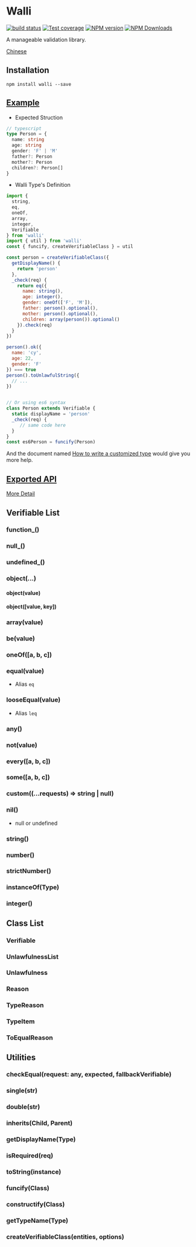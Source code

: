 # Walli

[![build status](https://img.shields.io/travis/imcuttle/walli/master.svg?style=flat-square)](https://travis-ci.org/imcuttle/walli)
[![Test coverage](https://img.shields.io/codecov/c/github/imcuttle/walli.svg?style=flat-square)](https://codecov.io/github/imcuttle/walli?branch=master)
[![NPM version](https://img.shields.io/npm/v/walli.svg?style=flat-square)](https://www.npmjs.com/package/walli)
[![NPM Downloads](https://img.shields.io/npm/dm/walli.svg?style=flat-square&maxAge=43200)](https://www.npmjs.com/package/walli)

A manageable validation library.

[Chinese](https://imcuttle.github.io/walli-born)

## Installation
```
npm install walli --save
```

## [Example](./src/__tests__/examples.spec.ts)

- Expected Struction
```typescript
// typescript
type Person = {
  name: string
  age: string
  gender: 'F' | 'M'
  father?: Person
  mother?: Person
  children?: Person[]
}
```

- Walli Type's Definition
```javascript
import {
  string,
  eq,
  oneOf,
  array,
  integer,
  Verifiable
} from 'walli'
import { util } from 'walli'
const { funcify, createVerifiableClass } = util

const person = createVerifiableClass({
  getDisplayName() {
    return 'person'
  },
  _check(req) {
    return eq({
      name: string(),
      age: integer(),
      gender: oneOf(['F', 'M']),
      father: person().optional(),
      mother: person().optional(),
      children: array(person()).optional()
    }).check(req)
  }
})

person().ok({
  name: 'cy',
  age: 22,
  gender: 'F'
}) === true
person().toUnlawfulString({
  // ...
})


// Or using es6 syntax
class Person extends Verifiable {
  static displayName = 'person'
  _check(req) {
     // same code here
  }
}
const es6Person = funcify(Person)
```

And the document named [How to write a customized type](./docs/How-To-Write-Customized-Type.md) would give you more help.

## [Exported API](./src/walli.ts)

[More Detail](https://imcuttle.github.io/walli)

## Verifiable List
### function_()
### null_()
### undefined_()
### object(...)
#### object(value)
#### object([value, key])
### array(value)
### be(value)
### oneOf([a, b, c])
### equal(value)
- Alias `eq`
### looseEqual(value)
- Alias `leq`
### any()
### not(value)
### every([a, b, c])
### some([a, b, c])
### custom((...requests) => string | null)
### nil()
- null or undefined
### string()
### number()
### strictNumber()
### instanceOf(Type)
### integer()

## Class List
### Verifiable
### UnlawfulnessList
### Unlawfulness
### Reason
### TypeReason
### TypeItem
### ToEqualReason

## Utilities
### checkEqual(request: any, expected, fallbackVerifiable)
### single(str)
### double(str)
### inherits(Child, Parent)
### getDisplayName(Type)
### isRequired(req)
### toString(instance)
### funcify(Class)
### constructify(Class)
### getTypeName(Type)
### createVerifiableClass(entities, options)
